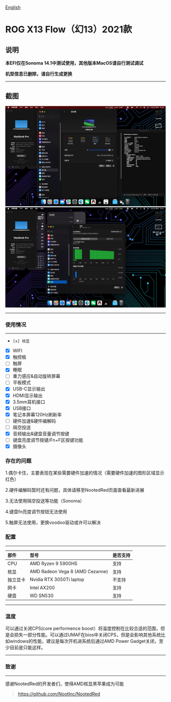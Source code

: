 [English](README_en.md)

# ROG X13 Flow（幻13）2021款

## 说明

**本EFI仅在Sonoma 14.1中测试使用，其他版本MacOS请自行测试调试**

**机型信息已删除，请自行生成更换**

---
## 截图
![overview](Screenshots/systeminfo.png)
![overview](Screenshots/sleep-batteryinfo.png)

---
### 使用情况

---
- `[x] 核显`
- [x] WIFI
- [x] 触控板
- [ ] 触屏
- [x] 睡眠
- [ ] 重力感应&自动旋转屏幕
- [ ] 平板模式
- [x] USB-C显示输出
- [x] HDMI显示输出
- [x] 3.5mm耳机接口
- [x] USB接口
- [x] 笔记本屏幕120Hz刷新率
- [ ] 硬件加速&硬件编解码
- [ ] 隔空投送
- [x] 音频输出&键盘音量调节按键
- [ ] 键盘亮度调节按键/Fn+F区按键功能
- [x] 摄像头

### 存在的问题

1.偶尔卡住，主要表现在某些需要硬件加速的情况（需要硬件加速的图形区域显示红色）

2.硬件编解码暂时还有问题，具体请移至NootedRed页面查看最新进展

3.无法使用隔空投送等功能（Sonoma）

4.键盘fn亮度调节按钮无法使用

5.触屏无法使用，更换voodoo驱动或许可以解决

### 配置

---
部件|型号|是否支持
:-|:-|:-|
CPU|AMD Ryzen 9 5900HS|支持
核显|AMD Radeon Vega 8 (AMD Cezanne)|支持
独立显卡|Nvidia RTX 3050Ti laptop|不支持
网卡|Intel AX200|支持
硬盘|WD SN530|支持

---
### 温度
可以通过关闭CPS(core performence boost）将温度控制在比较合适的范围，但是会损失一部分性能。可以通过UMAF在bios中关闭CPS，但是会影响其他系统比如windows的性能，建议是每次开机进系统后通过AMD Power Gadget关闭，至少目前是只能这样。

---
### 致谢

---
感谢NootedRed的开发者们，使得AMD核显黑苹果成为可能
>https://github.com/NootInc/NootedRed

